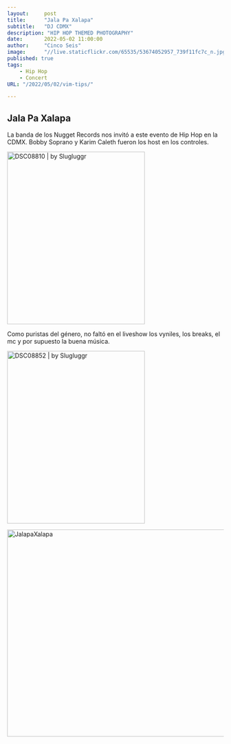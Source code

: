 ```yaml
---
layout:     post
title:      "Jala Pa Xalapa"
subtitle:   "DJ CDMX"
description: "HIP HOP THEMED PHOTOGRAPHY"
date:       2022-05-02 11:00:00
author:     "Cinco Seis"
image:      "//live.staticflickr.com/65535/53674052957_739f11fc7c_n.jpg"
published: true
tags:
    - Hip Hop
    - Concert
URL: "/2022/05/02/vim-tips/"

---
```


## Jala Pa Xalapa

La banda de los Nugget Records nos invitó a este evento de Hip Hop en la CDMX. Bobby Soprano y Karim Caleth fueron los host en los controles. 

<img width="320" height="400" src="//live.staticflickr.com/65535/53674052957_739f11fc7c.jpg" class="main-photo" alt="DSC08810 | by Slugluggr">


Como puristas del género, no faltó en el liveshow los vyniles, los breaks, el mc  y por supuesto la buena música.

<img width="320" height="400" src="//live.staticflickr.com/65535/53674052902_66c73ff9e3.jpg" class="main-photo" alt="DSC08852 | by Slugluggr">

<a data-flickr-embed="true" href="https://www.flickr.com/photos/94024100@N03/albums/72177720316436363" title="JalapaXalapa"><img src="https://live.staticflickr.com/65535/53674052957_739f11fc7c.jpg" width="640" height="480" alt="JalapaXalapa"/></a><script async src="//embedr.flickr.com/assets/client-code.js" charset="utf-8"></script>